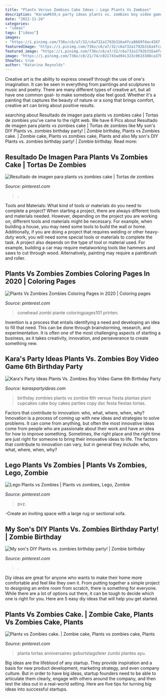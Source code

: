 ```yaml
---
title: "Plants Versus Zombies Cake Ideas : Lego Plants Vs Zombies"
description: "Kara&#039;s party ideas plants vs. zombies boy video game 6th birthday party"
date: "2022-11-24"
categories:
- "ideas"
tags: ["ideas"]
images:
- "https://i.pinimg.com/736x/c6/a7/32/c6a732a1792b316a4fca86697dac4587.jpg"
featuredImage: "https://i.pinimg.com/736x/c6/a7/32/c6a732a1792b316a4fca86697dac4587.jpg"
featured_image: "https://i.pinimg.com/736x/c6/a7/32/c6a732a1792b316a4fca86697dac4587.jpg"
image: "https://i.pinimg.com/736x/c0/21/74/c021743ad94c323c0633380ca37b83a8.jpg"
ShowToc: true
author: "Katarina Reynolds"
---
```



Creative art is the ability to express oneself through the use of one's imagination. It can be seen in everything from paintings and sculptures to music and poetry. There are many different types of creative art, but all have one common goal- to make somebody else feel good. Whether it's a painting that captures the beauty of nature or a song that brings comfort, creative art can bring about positive results.

	

		
searching about Resultado de imagen para plants vs zombies cake | Tortas de zombies you've came to the right web. We have 6 Pics about Resultado de imagen para plants vs zombies cake | Tortas de zombies like My son&#039;s DIY Plants vs. zombies birthday party! | Zombie birthday, Plants vs Zombies cake. | Zombie cake, Plants vs zombies cake, Plants and also My son&#039;s DIY Plants vs. zombies birthday party! | Zombie birthday. Read more:
		
    
## Resultado De Imagen Para Plants Vs Zombies Cake | Tortas De Zombies

<img loading=lazy src="https://i.pinimg.com/736x/c0/21/74/c021743ad94c323c0633380ca37b83a8.jpg" onerror="this.onerror=null;this.src='https://tse2.mm.bing.net/th?id=OIP.jHpLro27fO-vw3DOvqpcYQAAAA&amp;pid=15.1';" alt="Resultado de imagen para plants vs zombies cake | Tortas de zombies">

_Source: pinterest.com_

>. 

	

Tools and Materials: What kind of tools or materials do you need to complete a project?
When starting a project, there are always different tools and materials needed. However, depending on the project you are working on, different tools and materials might be necessary.  For example, when building a house, you may need some tools to build the wall or home.  Additionally, if you are doing a project that requires welding or other heavy-duty work, you will need some special tools or materials to complete the task.   A project also depends on the type of tool or material used. For example, building a car may require metalworking tools like hammers and saws to cut through wood. Alternatively, painting may require a paintbrush and roller.

    
## Plants Vs Zombies Zombies Coloring Pages In 2020 | Coloring Pages

<img loading=lazy src="https://i.pinimg.com/736x/c6/a7/32/c6a732a1792b316a4fca86697dac4587.jpg" onerror="this.onerror=null;this.src='https://tse3.mm.bing.net/th?id=OIP.eeHkYrA5mBM-w41h88HoBwAAAA&amp;pid=15.1';" alt="Plants Vs Zombies Zombies Coloring Pages in 2020 | Coloring pages">

_Source: pinterest.com_

>conehead zombi piante coloringpages101 printen. 

	

Invention is a process that entails identifying a need and developing an idea to fill that need. This can be done through brainstorming, research, and experimentation. It is often one of the most challenging aspects of starting a business, as it takes creativity, innovation, and perseverance to create something new.

    
## Kara&#039;s Party Ideas Plants Vs. Zombies Boy Video Game 6th Birthday Party

<img loading=lazy src="https://www.karaspartyideas.com/wp-content/uploads/2013/01/DSC_0110-copy_600x895.jpg" onerror="this.onerror=null;this.src='https://tse1.mm.bing.net/th?id=OIP.1VEGlrxg98wsb6nx57sA0wHaLD&amp;pid=15.1';" alt="Kara&#039;s Party Ideas Plants Vs. Zombies Boy Video Game 6th Birthday Party">

_Source: karaspartyideas.com_

>birthday zombies plants vs zombie 6th versus fiesta plantas plant cupcakes cake boy cakes parties copy dsc festa fiestas tortas. 

	

Factors that contribute to innovation: who, what, where, when, why?
Innovation is a process of coming up with new ideas and strategies to solve problems. It can come from anything, but often the most innovative ideas come from people who are passionate about their work and have an idea for how to improve something. Sometimes, the right place and the right time are just right for someone to bring their innovative ideas to life. The factors that contribute to innovation can vary, but in general they include: who, what, where, when, why?

    
## Lego Plants Vs Zombies | Plants Vs Zombies, Lego, Zombie

<img loading=lazy src="https://i.pinimg.com/736x/b5/18/f6/b518f6a406b98911fb83311d49445eae.jpg" onerror="this.onerror=null;this.src='https://tse3.mm.bing.net/th?id=OIP.Fre4xsxlVLQfMUNTjh0QqwHaEK&amp;pid=15.1';" alt="Lego Plants vs Zombies | Plants vs zombies, Lego, Zombie">

_Source: pinterest.com_

>pvz. 

	

-Create an inviting space with a large rug or sectional sofa.

    
## My Son&#039;s DIY Plants Vs. Zombies Birthday Party! | Zombie Birthday

<img loading=lazy src="https://i.pinimg.com/originals/3e/b7/85/3eb785756269fd082f9d9c8b4a3b9fe3.jpg" onerror="this.onerror=null;this.src='https://tse2.mm.bing.net/th?id=OIP.TLha83nymJXLqBPwRs69nwHaJ4&amp;pid=15.1';" alt="My son&#039;s DIY Plants vs. zombies birthday party! | Zombie birthday">

_Source: pinterest.com_

>. 

	

Diy ideas are great for anyone who wants to make their home more comfortable and feel like they own it. From putting together a simple project to designing an entire room from scratch, there is something for everyone. While there are a lot of options out there, it can be tough to decide which one is right for you. Here are 5 easy diy ideas that will help you get started.

    
## Plants Vs Zombies Cake. | Zombie Cake, Plants Vs Zombies Cake, Plants

<img loading=lazy src="https://i.pinimg.com/736x/2f/df/ea/2fdfea561c1f856008d5cf8dd5f9ce3f.jpg" onerror="this.onerror=null;this.src='https://tse2.mm.bing.net/th?id=OIP.-VvwNoJH5UHmuY1ILFulLAHaHa&amp;pid=15.1';" alt="Plants vs Zombies cake. | Zombie cake, Plants vs zombies cake, Plants">

_Source: pinterest.com_

>planta tortas anniversaires geburtstagsfeier zumbi plantes ayu. 

	

Big ideas are the lifeblood of any startup. They provide inspiration and a basis for new product development, marketing strategy, and even company culture. But in order to have big ideas, startup founders need to be able to articulate them clearly, engage with others around the company, and then test the idea out in a real-world setting. Here are five tips for turning big ideas into successful startups.

